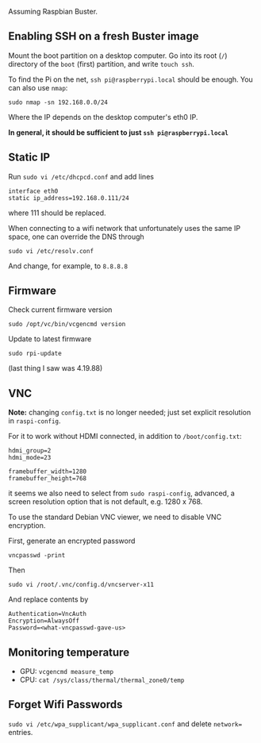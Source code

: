 Assuming Raspbian Buster.

## Enabling SSH on a fresh Buster image

Mount the boot partition on a desktop computer. Go into its root (`/`) directory of the `boot` (first) partition, and write `touch ssh`.

To find the Pi on the net, `ssh pi@raspberrypi.local` should be enough. You can also use `nmap`:

    sudo nmap -sn 192.168.0.0/24

Where the IP depends on the desktop computer's eth0 IP.

__In general, it should be sufficient to just `ssh pi@raspberrypi.local`__

## Static IP

Run `sudo vi /etc/dhcpcd.conf` and add lines

    interface eth0
    static ip_address=192.168.0.111/24

where 111 should be replaced.

When connecting to a wifi network that unfortunately uses the same IP space, one can override the DNS through

    sudo vi /etc/resolv.conf

And change, for example, to `8.8.8.8`

## Firmware

Check current firmware version

    sudo /opt/vc/bin/vcgencmd version

Update to latest firmware

    sudo rpi-update

(last thing I saw was 4.19.88)

## VNC

__Note:__ changing `config.txt` is no longer needed; just set explicit resolution in `raspi-config`.

For it to work without HDMI connected, in addition to `/boot/config.txt`:

    hdmi_group=2
    hdmi_mode=23 
    
    framebuffer_width=1280
    framebuffer_height=768

it seems we also need to select from `sudo raspi-config`, advanced, a screen resolution option that is not default, e.g. 1280 x 768.

To use the standard Debian VNC viewer, we need to disable VNC encryption.

First, generate an encrypted password

    vncpasswd -print

Then

    sudo vi /root/.vnc/config.d/vncserver-x11

And replace contents by

    Authentication=VncAuth
    Encryption=AlwaysOff
    Password=<what-vncpasswd-gave-us>

## Monitoring temperature

- GPU: `vcgencmd measure_temp`
- CPU: `cat /sys/class/thermal/thermal_zone0/temp`

## Forget Wifi Passwords

`sudo vi /etc/wpa_supplicant/wpa_supplicant.conf` and delete `network=` entries.

